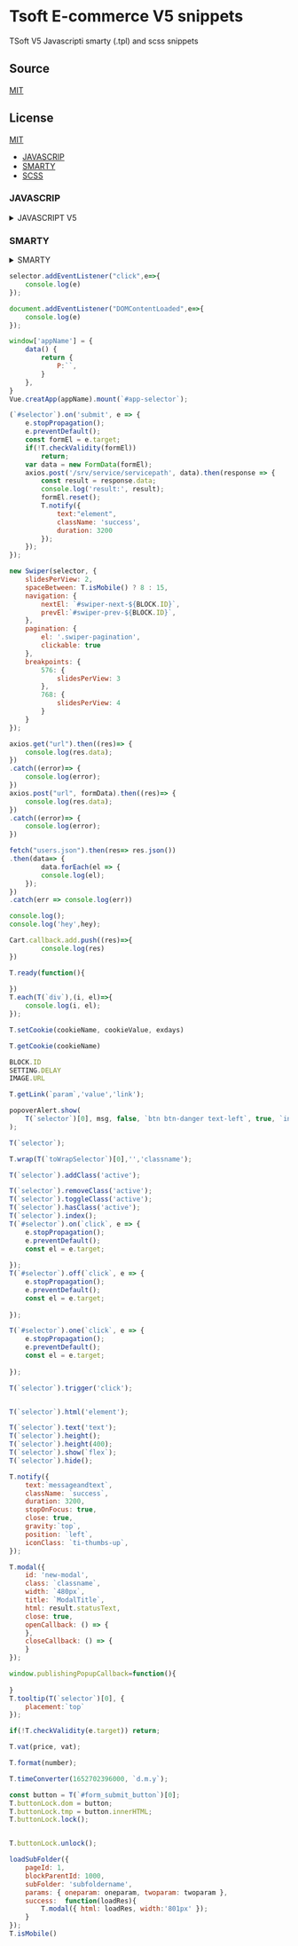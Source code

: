 # Tsoft E-commerce V5 snippets
TSoft V5 Javascripti smarty (.tpl) and scss snippets
## Source
[MIT](https://github.com/gitorhub/tsoft-v5-snippet/blob/main/README.md)
## License
[MIT](https://github.com/gitorhub/tsoft-v5-snippet/blob/main/LICENCE)


- [JAVASCRIP](#JAVASCRIP)
- [SMARTY](#SMARTY)
- [SCSS](#SCSS)
### JAVASCRIP


<details>
  <summary>JAVASCRIPT V5</summary>
  <p>Here is Javascript code snippets for tsoftecommerce.com V5.


  #### `cl ⇥`  
```javascript title="Örnek kullanım" 
console.log();
```
  #### `cv ⇥`  
```javascript title="Örnek kullanım" 
console.log('variable',variable);
```
  #### `ael ⇥`  
```javascript title="Örnek kullanım" 
selector.addEventListener("click",e=>{
    console.log(e)
});
```
  #### `docready ⇥`  
```javascript title="Örnek kullanım" 
document.addEventListener("DOMContentLoaded",e=>{
    console.log(e)
});
```
  #### `vuecreateapp ⇥`  
```javascript title="Örnek kullanım" 
Vue.createApp(appName).mount('#appSelector');
```
  #### `vuescript ⇥`  
```javascript title="Örnek kullanım" 
window['appName'] = {
    data() {
        return {
            P:``,
        }
    },
}
Vue.creatApp(appName).mount(`#app-selector`);
```
  #### `tsubmitform ⇥`  
```javascript title="Örnek kullanım" 
T(`#selector`).on('submit', e => {
    e.stopPropagation();
    e.preventDefault();
    const formEl = e.target;
    if(!T.checkValidity(formEl))
        return;
    var data = new FormData(formEl);
    axios.post('/srv/service/servicepath', data).then(response => {
        const result = response.data;
        console.log('result:', result);
        formEl.reset();
        T.notify({
            text:"element",
            className: 'success',
            duration: 3200
        });
    });
});
```
  #### `newswiper ⇥`  
```javascript title="Örnek kullanım" 
new Swiper(selector, {
    slidesPerView: 2,
    spaceBetween: T.isMobile() ? 8 : 15,
    navigation: {
        nextEl: `#swiper-next-${BLOCK.ID}`,
        prevEl:`#swiper-prev-${BLOCK.ID}`,
    },
    pagination: {
        el: '.swiper-pagination',
        clickable: true
    },
    breakpoints: {
        576: {
            slidesPerView: 3
        },
        768: {
            slidesPerView: 4
        }
    }
});
```
  #### `axiosget ⇥`  
```javascript title="Örnek kullanım" 
axios.get("url").then((res)=> {
    console.log(res.data);
})
.catch((error)=> {
    console.log(error);
})
```
  #### `axiospost ⇥`  
```javascript title="Örnek kullanım" 
axios.post("url", formData).then((res)=> {
    console.log(res.data);
})
.catch((error)=> {
    console.log(error);
})
```
  #### `fetchget ⇥`  
```javascript title="Örnek kullanım" 
fetch("users.json").then(res=> res.json())
.then(data=> {
        data.forEach(el => {
        console.log(el);
    });
})
.catch(err => console.log(err))
```

  
  #### `tcartcallback ⇥`  
```javascript title="Örnek kullanım" 
Cart.callback.add.push((res)=>{
        console.log(res) 
})
```
  #### `tready ⇥`  
```javascript title="Örnek kullanım" 
T.ready(function(){
    
})
```
  #### `tisEmptyObject ⇥`  
```javascript title="Örnek kullanım" 
T.isEmptyObject(obj)
```

  
  #### `teach ⇥`  
```javascript title="Örnek kullanım" 
T.each(T(`div`),(i, el)=>{
    console.log(i, el);
});
```
  #### `tsetCookie ⇥`  
```javascript title="Örnek kullanım" 
T.setCookie(cookieName, cookieValue, exdays) 
```
  #### `tgetCookie ⇥`  
```javascript title="Örnek kullanım" 
T.getCookie(cookieName) 
```
  #### `tblock ⇥` BLOCK
```javascript title="Örnek kullanım" 
BLOCK.
```
  #### `tsetting ⇥` SETTING
```javascript title="Örnek kullanım" 
SETTING.
```
  #### `timage ⇥` IMAGE
```javascript title="Örnek kullanım" 
IMAGE.
```
  #### `tgetlink ⇥` 
```javascript title="Örnek kullanım" 
T.getLink(`param`,'value','link');
```
  #### `tpopshow ⇥` 
```javascript title="Örnek kullanım" 
popoverAlert.show(
    T(`selector`)[0], msg, false, `btn btn-danger text-left`, true, `inline`
);
```
  #### `tpophide ⇥` 
```javascript title="Örnek kullanım" 
popoverAlert.hide(item, [`btn`, `btn-outline-danger`, `text-left`]);
```
#### `tpophideall ⇥` 
```javascript title="Örnek kullanım" 
popoverAlert.hideAll();
```
#### `tloadSubFolder ⇥` 
```javascript title="Örnek kullanım" 
loadSubFolder({
    pageId: 1,
    blockParentId: 1000,
    subFolder: 'subfoldername',
    params: { oneparam: oneparam, twoparam: twoparam },
    success:  function(loadRes){
        T.modal({ html: loadRes, width:'480px' });
        evalScripts(loadRes)
    }
});
```
#### `tisMobile ⇥` 
```javascript title="Örnek kullanım" 
T.isMobile()
```
#### `tgetUrlParam ⇥` 
```javascript title="Örnek kullanım" 
getUrlParam('param')
```
#### `tscrollToElm ⇥` 
```javascript title="Örnek kullanım" 
scrollToElm(`[href='#id']`);
```
#### `tlocalApi ⇥` 
```javascript title="Örnek kullanım" 
LocalApi.get(`key`);
```
#### `tevalScripts ⇥` 
```javascript title="Örnek kullanım" 
evalScripts(content);
```
#### `ts ⇥` tselector
```javascript title="Örnek kullanım" 
T(`selector`);
```
#### `twrap ⇥` 
```javascript title="Örnek kullanım" 
T.wrap(T(`toWrapSelector`)[0],'','classname');
```
#### `taddclass ⇥` 
```javascript title="Örnek kullanım" 
T(`selector`).addClass('active');
```

#### `tremoveclass ⇥` 
```javascript title="Örnek kullanım" 
T(`selector`).removeClass('active');
```
#### `ttoggleclass ⇥` 
```javascript title="Örnek kullanım" 
T(`selector`).toggleClass('active');
```
#### `thasclass ⇥` 
```javascript title="Örnek kullanım" 
T(`selector`).hasClass('active');
```
#### `tindex ⇥` 
```javascript title="Örnek kullanım" 
T(`selector`).index();
```
#### `tclick ⇥` 
```javascript title="Örnek kullanım" 
T(`#selector`).on(`click`, e => {
    e.stopPropagation();
    e.preventDefault();
    const el = e.target;
    
});
```
#### `toffclick ⇥` 
```javascript title="Örnek kullanım" 
T(`#selector`).off(`click`, e => {
    e.stopPropagation();
    e.preventDefault();
    const el = e.target;
    
});
```
#### `toneclick ⇥` 
```javascript title="Örnek kullanım" 
T(`#selector`).one(`click`, e => {
    e.stopPropagation();
    e.preventDefault();
    const el = e.target;
    
});
```
#### `ttrigger ⇥` 
```javascript title="Örnek kullanım" 
T(`selector`).trigger('click');
```

#### `thtml ⇥` 
```javascript title="Örnek kullanım" 
T(`selector`).html('element');
```
#### `ttext ⇥` 
```javascript title="Örnek kullanım" 
T(`selector`).text('text');
```
#### `theightset ⇥` 
```javascript title="Örnek kullanım" 
T(`selector`).height(400);
```
#### `theightget ⇥` 
```javascript title="Örnek kullanım" 
T(`selector`).height();
```
#### `tshow ⇥` 
```javascript title="Örnek kullanım" 
T(`selector`).show(`flex`);
```
#### `thide ⇥` 
```javascript title="Örnek kullanım" 
T(`selector`).hide();
```
#### `tnotify ⇥` 
```javascript title="Örnek kullanım" 
T.notify({
    text:`messageandtext`,
    className: `success`,
    duration: 3200,
    stopOnFocus: true,
    close: true,
    gravity:`top`,
    position: `left`,
    iconClass: `ti-thumbs-up`,
});
```
#### `tmodal ⇥` 
```javascript title="Örnek kullanım" 
T.modal({
    id: 'new-modal',
    class: `classname`,
    width: `480px`,
    title: `ModalTitle`,
    html: result.statusText,
    close: true,
    openCallback: () => {
    },
    closeCallback: () => {
    }
});
```
#### `tpublishingPopupCallback ⇥` 
```javascript title="Örnek kullanım" 
window.publishingPopupCallback=function(){
    
}
```
#### `ttooltip ⇥` 
```javascript title="Örnek kullanım" 
T.tooltip(T(`selector`)[0], {
    placement:`top`
});
```
#### `tcheckvalidity ⇥` 
```javascript title="Örnek kullanım" 
if(!T.checkValidity(e.target)) return;
```
#### `tvat ⇥` 
```javascript title="Örnek kullanım" 
T.vat(price, vat);
```

#### `tformat ⇥` 
```javascript title="Örnek kullanım" 
T.format(number);
```
#### `ttimeconverter ⇥` 
```javascript title="Örnek kullanım" 
T.timeConverter(1652702396000, `d.m.y`);
```

#### `tbuttonlock ⇥` 
```javascript title="Örnek kullanım" 
const button = T(`#form_submit_button`)[0];
T.buttonLock.dom = button;
T.buttonLock.tmp = button.innerHTML;
T.buttonLock.lock();
```
#### `tbuttonunlock ⇥` 
```javascript title="Örnek kullanım" 
T.buttonLock.unlock();
```

## Tsoft most used servives

#### `sretrunnotes ⇥` 
```javascript title="Örnek kullanım" 
`/srv/service/order-v4/order-return/${product_id}`
```
#### `svideo ⇥` 
```javascript title="Örnek kullanım" 
`/srv/service/gallery/video-detail/${product_id}`
```
#### `sfastlook ⇥` 
```javascript title="Örnek kullanım" 
`/srv/service/product-detail/view/606`
```
#### `sfolders ⇥` 
```javascript title="Örnek kullanım" 
`/srv/service/content/get/${BLOCK.ID}/folder_name`
```
#### `slanguage ⇥` 
```javascript title="Örnek kullanım" 
`/srv/service/language/change/${tr}`
```
#### `scurrency ⇥` 
```javascript title="Örnek kullanım" 
`/srv/shopping/shopping/set-currency/${tl}`
```

#### `scountry ⇥` 
```javascript title="Örnek kullanım" 
`/srv/shopping/shopping/set-country/${TR}`
```
#### `sproductlist ⇥` 
```javascript title="Örnek kullanım" 
`/srv/service/content/get-block/1003/category/${catID}`
```
#### `scatservice ⇥` 
```javascript title="Örnek kullanım" 
`/srv/service/category/get/${catID}`
```
#### `scatproduct ⇥` 
```javascript title="Örnek kullanım" 
`/srv/service/product/filter/category/${catID}?pg=1`
```
#### `sgettree ⇥` 
```javascript title="Örnek kullanım" 
`/srv/service/category/getTree/${catID}`
```
#### `sgetblock ⇥` 
```javascript title="Örnek kullanım" 
`/srv/service/content/get-block/1018/content/${içerik_id}`
```
#### `sinstallment ⇥` 
```javascript title="Örnek kullanım" 
`/srv/service/product-detail/credit-card-installment-list/${product_id}/${sub_product_id}`
```
#### `spaymentoptions ⇥` 
```javascript title="Örnek kullanım" 
`/srv/service/product-detail/payment-options/${product_id}/${sub_product_id}`
```
#### `scampaignproduct ⇥` 
```javascript title="Örnek kullanım" 
`/srv/campaign-v2/campaign/get-list-by-type/product/${product_id}`
```

#### `scampaigncart ⇥` 
```javascript title="Örnek kullanım" 
`/srv/campaign-v2/campaign/get-list-by-type/cart`
```
#### `scampaigncat ⇥` 
```javascript title="Örnek kullanım" 
`/srv/campaign-v2/campaign/get-list-by-type/category/${id}`
```

#### `scart ⇥` 
```javascript title="Örnek kullanım" 
`/srv/service/cart/load?link=sepet`
```
#### `scomment ⇥` 
```javascript title="Örnek kullanım" 
`/srv/service/product-detail/comments/${product_id}`
```
#### `scommentpoint ⇥` 
```javascript title="Örnek kullanım" 
`/srv/service/product-detail/comment-average/${product_id}`
```

#### `sbrand ⇥` 
```javascript title="Örnek kullanım" 
`/srv/service/filter/get/brands`

```
#### `srelatedblock ⇥` 
```javascript title="Örnek kullanım" 
`/srv/service/content/getBlock/1070/product/${product_id}`
```
#### `srelated ⇥` 
```javascript title="Örnek kullanım" 
`/srv/service/product/get-related-products/${product_id}/1`

```
#### `ssubstitution ⇥` 
```javascript title="Örnek kullanım" 
`/srv/service/product/get-related-products/${product_id}/2`
```

#### `saccessory ⇥` 
```javascript title="Örnek kullanım" 
`/srv/service/product/get-related-products/${product_id}/3`
```
#### `scomplement ⇥` 
```javascript title="Örnek kullanım" 
`/srv/service/product/get-related-products/${product_id}/4`
```


  
  </p>

</details>



### SMARTY

<details>
  <summary>SMARTY</summary>
  <p>Epcot is a theme park at Walt Disney World Resort featuring exciting attractions, international pavilions, award-winning fireworks and seasonal special events.
  
#### `border- ⇥` 
```html title="Örnek kullanım" 
border-options
```
#### `fw- ⇥` 
```html title="Örnek kullanım" 
fw-options
```
 
#### `text- ⇥` 
```html title="Örnek kullanım" 
text-options
```
#### `btn- ⇥` 
```html title="Örnek kullanım" 
btn-options
```
#### `btn-outline- ⇥` 
```html title="Örnek kullanım" 
btn-outline-options
```
#### `bg- ⇥` 
```html title="Örnek kullanım" 
btn-outline-options
```
#### `pos-rd ⇥` 
```html title="Örnek kullanım" 
position-desktop-relative
```
#### `pos-sd ⇥` 
```html title="Örnek kullanım" 
position-desktop-sticky
```
#### `pos-ad ⇥` 
```html title="Örnek kullanım" 
position-desktop-absolute
```
#### `pos-fd ⇥` 
```html title="Örnek kullanım" 
position-desktop-fixed
```
#### `pos-r ⇥` 
```html title="Örnek kullanım" 
position-relative
```
#### `pos-s ⇥` 
```html title="Örnek kullanım" 
position-sticky
```
#### `pos-a ⇥` 
```html title="Örnek kullanım" 
position-absolute
```
#### `pos-f ⇥` 
```html title="Örnek kullanım" 
position-fixed
```
#### `column ⇥` 
```html title="Örnek kullanım" 
flex-direction-column
```
#### `row-f ⇥` 
```html title="Örnek kullanım" 
flex-direction-row
```
#### `row-r ⇥` 
```html title="Örnek kullanım" 
flex-direction-row-reverse
```
#### `wrap ⇥` 
```html title="Örnek kullanım" 
flex-wrap
```
#### `wrap-r ⇥` 
```html title="Örnek kullanım" 
flex-wrap-reverse
```
#### `shrink ⇥` 
```html title="Örnek kullanım" 
flex-shrink-options
```
#### `a-center ⇥` 
```html title="Örnek kullanım" 
align-items-center
```
#### `a-end ⇥` 
```html title="Örnek kullanım" 
align-items-flex-end
```
#### `a-start ⇥` 
```html title="Örnek kullanım" 
align-items-flex-start
```
#### `j-center ⇥` 
```html title="Örnek kullanım" 
justify-content-center
```
#### `j-between ⇥` 
```html title="Örnek kullanım" 
justify-content-between
```
#### `j-between ⇥` 
```html title="Örnek kullanım" 
justify-content-between
```
#### `j-around ⇥` 
```html title="Örnek kullanım" 
justify-content-around
```
#### `j-evenly ⇥` 
```html title="Örnek kullanım" 
justify-content-evenly
```
#### `j-start ⇥` 
```html title="Örnek kullanım" 
justify-content-flex-start
```
#### `j-end ⇥` 
```html title="Örnek kullanım" 
justify-content-flex-end
```
#### `container ⇥` 
```html title="Örnek kullanım" 
container-options
```
#### `extraformat ⇥` 
```html title="Örnek kullanım" 
{format price=($P.PRICE_SELL - ($P.PRICE_SELL * $P.NUMERIC1/100))}
```

  
#### `extraformat ⇥` 
```html title="Örnek kullanım" 
{format price=($P.PRICE_SELL - ($P.PRICE_SELL * $P.NUMERIC1/100))}
```

  
#### `extravat ⇥` 
```html title="Örnek kullanım" 
{vat price=($P.PRICE_SELL - ($P.PRICE_SELL * $P.NUMERIC1/100)) vat=$P.VAT}
```

  
  
#### `vuetemplate ⇥` 
```html title="Örnek kullanım" 
<div id="selector" class="row" v-cloak>
</div>

<script>
    const appName = {
        data() {
            return {
                
            }
        }
    };
    Vue.createApp(appName).mount('selector');
</script>
```
#### `IS_ADMIN_LOGGED ⇥` 
```html title="Örnek kullanım" 
IS_ADMIN_LOGGED
```
#### `IS_LAZY_LOAD_ACTIVE ⇥` 
```html title="Örnek kullanım" 
IS_LAZY_LOAD_ACTIVE
```
#### `IS_MEMBER_LOGGED_IN ⇥` 
```html title="Örnek kullanım" 
IS_MEMBER_LOGGED_IN
```
#### `IS_VENDOR ⇥` 
```html title="Örnek kullanım" 
IS_VENDOR
```
#### `LANGUAGE ⇥` 
```html title="Örnek kullanım" 
LANGUAGE
```
#### `LANGUAGE_SELECTED ⇥` 
```html title="Örnek kullanım" 
LANGUAGE_SELECTED
```
#### `LANGUAGE_LIST ⇥` 
```html title="Örnek kullanım" 
LANGUAGE_LIST
```
#### `IS_HTTPS_ACTIVE ⇥` 
```html title="Örnek kullanım" 
IS_HTTPS_ACTIVE
```
#### `FILTER_PROPERTY_LIST ⇥` 
```html title="Örnek kullanım" 
FILTER_PROPERTY_LIST
```
#### `IS_RECOMMENDATION_ACTIVE ⇥` 
```html title="Örnek kullanım" 
IS_RECOMMENDATION_ACTIVE
```
#### `SYMBOL_ ⇥` 
```html title="Örnek kullanım" 
SYMBOL_options
```
#### `LAZY_LOAD_LOADING_IMAGE ⇥` 
```html title="Örnek kullanım" 
LAZY_LOAD_LOADING_IMAGE
```
#### `DISPLAY_FAVOURITE_BUTTON ⇥` 
```html title="Örnek kullanım" 
DISPLAY_FAVOURITE_BUTTON
```
#### `DISPLAY_COMPARISON_BUTTON ⇥` 
```html title="Örnek kullanım" 
DISPLAY_COMPARISON_BUTTON
```
#### `DISPLAY_CART_BUTTON ⇥` 
```html title="Örnek kullanım" 
DISPLAY_CART_BUTTON
```
#### `DISPLAY_LANGUAGES ⇥` 
```html title="Örnek kullanım" 
DISPLAY_LANGUAGES
```
#### `CAMPAIGN_LIST ⇥` 
```html title="Örnek kullanım" 
CAMPAIGN_LIST
```
#### `CURRENCY_LIST ⇥` 
```html title="Örnek kullanım" 
CURRENCY_LIST
```
#### `data-toggle ⇥` 
```html title="Örnek kullanım" 
data-toggle="options"
```
#### `CURRENCY ⇥` 
```html title="Örnek kullanım" 
CURRENCY
```
#### `CHILDREN ⇥` 
```html title="Örnek kullanım" 
CHILDREN
```
#### `CHILDREN|@count ⇥` 
```html title="Örnek kullanım" 
CHILDREN|@count
```
#### `MEDIUM_WEBP_JPG ⇥` 
```html title="Örnek kullanım" 
MEDIUM_WEBP_JPG
```
#### `VARIANT_TYPE_ID ⇥` 
```html title="Örnek kullanım" 
VARIANT_TYPE_ID
```
#### `VARIANT_IDS ⇥` 
```html title="Örnek kullanım" 
VARIANT_IDS
```
#### `TITLE ⇥` 
```html title="Örnek kullanım" 
TITLE
```
#### `SMALL ⇥` 
```html title="Örnek kullanım" 
SMALL
```
#### `MEDIUM ⇥` 
```html title="Örnek kullanım" 
MEDIUM
```
#### `BIG ⇥` 
```html title="Örnek kullanım" 
BIG
```
#### `P ⇥` 
```html title="Örnek kullanım" 
P.options
```
#### `SUB ⇥` 
```html title="Örnek kullanım" 
SUB.options
```
#### `VARIANT_FEATURE1_LIST ⇥` 
```html title="Örnek kullanım" 
VARIANT_FEATURE1_LIST
```
#### `tsubfolder ⇥` 
```html title="Örnek kullanım" 
/srv/service/content-v5/sub-folder/{$PAGE_ID/{$BLOCK.PARENT_ID}/subfoldername/?product={$P.ID}&variant={$P.VARIANT_ID}
```
#### `tfor ⇥` 
```html title="Örnek kullanım" 
{for $i=1 to $P.STOCK}
$i
{/for}
```
#### `tvat ⇥` 
```html title="Örnek kullanım" 
{vat price=$P.PRICE_SELL vat=$P.VAT}
```
#### `tformat ⇥` 
```html title="Örnek kullanım" 
{format price=$P.PRICE_SELL}
```
#### `|string_format ⇥` 
```html title="Örnek kullanım" 
|string_format:'%.1f'
```
#### `|date_format ⇥` 
```html title="Örnek kullanım" 
|date_format:'Y,m,d,H,i,s'
```
#### `|strip_tags|escape ⇥` 
```html title="Örnek kullanım" 
|strip_tags|escape:'html'
```
#### `|strpos ⇥` 
```html title="Örnek kullanım" 
|strpos:''
```
#### `|default ⇥` 
```html title="Örnek kullanım" 
|default:''
```
#### `|replace ⇥` 
```html title="Örnek kullanım" 
|replace:'':''
```
#### `|count ⇥` 
```html title="Örnek kullanım" 
|@count
```
#### `| ⇥` 
```html title="Örnek kullanım" 
|options
```
#### `texchange ⇥` 
```html title="Örnek kullanım" 
{exchange price=$P.PRICE_SELL from=$P.TARGET_CURRENCY to='USD'}
```

#### `THEME_FOLDER ⇥` 
```html title="Örnek kullanım" 
THEME_FOLDER
```
#### `ASSETS ⇥` 
```html title="Örnek kullanım" 
ASSETS
```
#### `TABS ⇥` 
```html title="Örnek kullanım" 
TABS
```
#### `MENU ⇥` 
```html title="Örnek kullanım" 
MENUoptions
```
#### `titeration ⇥` 
```html title="Örnek kullanım" 
$smarty.foreach.name.iteration
```
#### `RELATED_PRODUCTS ⇥` 
```html title="Örnek kullanım" 
RELATED_PRODUCTS_IDS1_options
```
#### `SYMBOL_ ⇥` 
```html title="Örnek kullanım" 
SYMBOL_options
```
#### `ADDITIONAL_FIELD ⇥` 
```html title="Örnek kullanım" 
ADDITIONAL_FIELD_options
```
#### `NUMERIC1 ⇥` 
```html title="Örnek kullanım" 
NUMERIC1
```
#### `COUNTER ⇥` 
```html title="Örnek kullanım" 
COUNTER
```
#### `debugserver ⇥` 
```html title="Örnek kullanım" 
<pre>{$smarty.server|@debug_print_var}</pre>
```
#### `explode ⇥` 
```html title="Örnek kullanım" 
{assign var="CATARRAY" value=","|explode:$P.CATEGORY_IDS}
```
#### `inarray ⇥` 
```html title="Örnek kullanım" 
{in_array('20', array('10','20','30'))}
```
#### `mathsmarty ⇥` 
```html title="Örnek kullanım" 
{math assign="SEPETTUTARI" equation="x*((100+v)/100)*((100-y)/100)" x=$P.PRICE_SELL y=$P.ADDITIONAL_FIELD_1 v=$P.VAT}
```
#### `wame ⇥` 
```html title="Örnek kullanım" 
https://api.whatsapp.com/send?phone=9{$WHATSAPP_NO}&text=
```
#### `jsondecode ⇥` 
```html title="Örnek kullanım" 
json_decode($P.VARIANT_DATA, true)
```

#### `pid ⇥` 
```html title="Örnek kullanım" 
{$P.ID}
```
#### `bid ⇥` 
```html title="Örnek kullanım" 
BLOCK.ID
```
#### `jsvoid ⇥` 
```html title="Örnek kullanım" 
javascript:void(0)
```
#### `|substr ⇥` 
```html title="Örnek kullanım" 
|substr:0:5
```
#### `urlpage ⇥` 
```html title="Örnek kullanım" 
{url type='page' id='68'}
```
#### `predebug ⇥` 
```html title="Örnek kullanım" 
<pre>{arr|@debug_print_var}</pre>
```
#### `var_dump ⇥` 
```html title="Örnek kullanım" 
<pre>{$arr|@var_dump}</pre>
```
#### `editorfiles ⇥` 
```html title="Örnek kullanım" 
/Data/EditorFiles/v5images/
```
#### `debug ⇥` 
```html title="Örnek kullanım" 
{debug}
```
#### `/literal ⇥` 
```html title="Örnek kullanım" 
{debug}
```
#### `BLOCK ⇥` 
```html title="Örnek kullanım" 
BLOCK.options
```
#### `SETTING ⇥` 
```html title="Örnek kullanım" 
SETTING.options
```
#### `IMAGE ⇥` 
```html title="Örnek kullanım" 
IMAGE.options
```

## SERVICES 
#### `sretrunnotes ⇥` 
```html title="Örnek kullanım" 
/srv/service/order-v4/order-return/${$P.ID}
```
#### `ssearch ⇥` 
```html title="Örnek kullanım" 
/srv/service/order-v4/order-return/${$P.ID}
```
#### `svideo ⇥` 
```html title="Örnek kullanım" 
/srv/service/gallery/video-detail/${$P.ID}
```
#### `sfastlook ⇥` 
```html title="Örnek kullanım" 
/srv/service/product-detail/view/606
```
#### `sfolders ⇥` 
```html title="Örnek kullanım" 
/srv/service/content/get/block_id/folder_name
```
#### `slanguage ⇥` 
```html title="Örnek kullanım" 
/srv/service/language/change/tr
```
#### `scurrency ⇥` 
```html title="Örnek kullanım" 
/srv/shopping/shopping/set-currency/tl
```
#### `scountry ⇥` 
```html title="Örnek kullanım" 
/srv/shopping/shopping/set-country/TR
```
#### `sproductlist ⇥` 
```html title="Örnek kullanım" 
/srv/service/content/get-block/1003/category/catID
```
#### `scatservice ⇥` 
```html title="Örnek kullanım" 
/srv/service/category/get/catID
```
#### `scatproduct ⇥` 
```html title="Örnek kullanım" 
/srv/service/product/filter/category/catID?pg=1
```

#### `sgettree ⇥` 
```html title="Örnek kullanım" 
/srv/service/category/getTree/catID
```
#### `sgetblock ⇥` 
```html title="Örnek kullanım" 
/srv/service/content/get-block/1018/content/içerik_id
```
#### `sinstallment ⇥` 
```html title="Örnek kullanım" 
/srv/service/product-detail/credit-card-installment-list/${$P.ID}/${$P.VARIANT_ID}
```
#### `spaymentoptions ⇥` 
```html title="Örnek kullanım" 
/srv/service/product-detail/payment-options/${$P.ID}/${$P.VARIANT_ID}
```
#### `scampaignproduct ⇥` 
```html title="Örnek kullanım" 
/srv/campaign-v2/campaign/get-list-by-type/product/${$P.ID}
```
#### `scampaigncart ⇥` 
```html title="Örnek kullanım" 
/srv/campaign-v2/campaign/get-list-by-type/cart
```
#### `scampaigncat ⇥` 
```html title="Örnek kullanım" 
/srv/campaign-v2/campaign/get-list-by-type/category/id
```
#### `scart ⇥` 
```html title="Örnek kullanım" 
/srv/service/cart/load?link=sepet
```
#### `scomment ⇥` 
```html title="Örnek kullanım" 
/srv/service/product-detail/comments/${$P.ID}
```
#### `scommentpoint ⇥` 
```html title="Örnek kullanım" 
/srv/service/product-detail/comment-average/${$P.ID}
```
#### `sbrand ⇥` 
```html title="Örnek kullanım" 
/srv/service/filter/get/brands
```
#### `srelatedblock ⇥` 
```html title="Örnek kullanım" 
/srv/service/content/getBlock/1070/product/${$P.ID}
```
#### `srelated ⇥` 
```html title="Örnek kullanım" 
/srv/service/product/get-related-products/${$P.ID}/1
```
#### `ssubstitution ⇥` 
```html title="Örnek kullanım" 
/srv/service/product/get-related-products/${$P.ID}/2
```
#### `saccessory ⇥` 
```html title="Örnek kullanım" 
/srv/service/product/get-related-products/${$P.ID}/3
```

#### `scomplement ⇥` 
```html title="Örnek kullanım" 
/srv/service/product/get-related-products/${$P.ID}/4
```


  
  
  
  
  
  
  
  </p>

</details>



```javascript
selector.addEventListener("click",e=>{
    console.log(e)
}); 

document.addEventListener("DOMContentLoaded",e=>{
    console.log(e)
});

window['appName'] = {
    data() {
        return {
            P:``,
        }
    },
}
Vue.creatApp(appName).mount(`#app-selector`);

(`#selector`).on('submit', e => {
    e.stopPropagation();
    e.preventDefault();
    const formEl = e.target;
    if(!T.checkValidity(formEl))
        return;
    var data = new FormData(formEl);
    axios.post('/srv/service/servicepath', data).then(response => {
        const result = response.data;
        console.log('result:', result);
        formEl.reset();
        T.notify({
            text:"element",
            className: 'success',
            duration: 3200
        });
    });
});

new Swiper(selector, {
    slidesPerView: 2,
    spaceBetween: T.isMobile() ? 8 : 15,
    navigation: {
        nextEl: `#swiper-next-${BLOCK.ID}`,
        prevEl:`#swiper-prev-${BLOCK.ID}`,
    },
    pagination: {
        el: '.swiper-pagination',
        clickable: true
    },
    breakpoints: {
        576: {
            slidesPerView: 3
        },
        768: {
            slidesPerView: 4
        }
    }
});

axios.get("url").then((res)=> {
    console.log(res.data);
})
.catch((error)=> {
    console.log(error);
})
axios.post("url", formData).then((res)=> {
    console.log(res.data);
})
.catch((error)=> {
    console.log(error);
})

fetch("users.json").then(res=> res.json())
.then(data=> {
        data.forEach(el => {
        console.log(el);
    });
})
.catch(err => console.log(err))

console.log();
console.log('hey',hey);

Cart.callback.add.push((res)=>{
        console.log(res) 
})

T.ready(function(){
    
})
T.each(T(`div`),(i, el)=>{
    console.log(i, el);
});

T.setCookie(cookieName, cookieValue, exdays) 

T.getCookie(cookieName)

BLOCK.ID
SETTING.DELAY
IMAGE.URL

T.getLink(`param`,'value','link');

popoverAlert.show(
    T(`selector`)[0], msg, false, `btn btn-danger text-left`, true, `inline`
);  

T(`selector`);

T.wrap(T(`toWrapSelector`)[0],'','classname');

T(`selector`).addClass('active');

T(`selector`).removeClass('active');
T(`selector`).toggleClass('active');
T(`selector`).hasClass('active');
T(`selector`).index();
T(`#selector`).on(`click`, e => {
    e.stopPropagation();
    e.preventDefault();
    const el = e.target;
    
});
T(`#selector`).off(`click`, e => {
    e.stopPropagation();
    e.preventDefault();
    const el = e.target;
    
});

T(`#selector`).one(`click`, e => {
    e.stopPropagation();
    e.preventDefault();
    const el = e.target;
    
});

T(`selector`).trigger('click');


T(`selector`).html('element');

T(`selector`).text('text');
T(`selector`).height();
T(`selector`).height(400);
T(`selector`).show(`flex`);
T(`selector`).hide();

T.notify({
    text:`messageandtext`,
    className: `success`,
    duration: 3200,
    stopOnFocus: true,
    close: true,
    gravity:`top`,
    position: `left`,
    iconClass: `ti-thumbs-up`,
});

T.modal({
    id: 'new-modal',
    class: `classname`,
    width: `480px`,
    title: `ModalTitle`,
    html: result.statusText,
    close: true,
    openCallback: () => {
    },
    closeCallback: () => {
    }
});

window.publishingPopupCallback=function(){
    
}
T.tooltip(T(`selector`)[0], {
    placement:`top`
});

if(!T.checkValidity(e.target)) return;  

T.vat(price, vat);

T.format(number);

T.timeConverter(1652702396000, `d.m.y`);

const button = T(`#form_submit_button`)[0];
T.buttonLock.dom = button;
T.buttonLock.tmp = button.innerHTML;
T.buttonLock.lock();


T.buttonLock.unlock();

loadSubFolder({
    pageId: 1,
    blockParentId: 1000,
    subFolder: 'subfoldername',
    params: { oneparam: oneparam, twoparam: twoparam },
    success:  function(loadRes){
        T.modal({ html: loadRes, width:'801px' });
    }
});
T.isMobile()

```